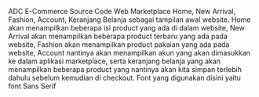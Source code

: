 ADC E-Commerce 
Source Code Web Marketplace Home, New Arrival, Fashion, Account, Keranjang Belanja sebagai tampilan awal website. Home akan menampilkan beberapa isi product yang ada di dalam website, New Arrival akan menampilkan beberapa product terbaru yang ada pada website, Fashion akan menampilkan product pakaian yang ada pada website, Account nantinya akan menampilkan akun yang akan dimasukkan ke dalam aplikasi marketplace, serta keranjang belanja yang akan menampilkan beberapa product yang nantinya akan kita simpan terlebih dahulu sebelum kemudian di checkout. Font yang digunakan disini yaitu font Sans Serif

